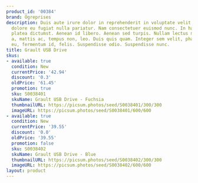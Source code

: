 ```yaml
---
product_id: '00384'
brand: Ogreprises
description: Duis aute irure dolor in reprehenderit in voluptate velit esse cillum
  dolore eu fugiat nulla pariatur. Nam consectetuer euismod nunc. In hac habitasse
  platea dictumst. Aenean id libero. Aenean sed turpis. Nullam lectus mauris, luctus
  a, mattis ac, tempus non, leo. Duis quis quam. Integer sem velit, pharetra in, fringilla
  eu, fermentum id, felis. Suspendisse odio. Suspendisse nunc.
title: Grault USB Drive
skus:
- available: true
  condition: New
  currentPrice: '42.94'
  discount: '0.3'
  oldPrice: '61.45'
  promotion: true
  sku: S0038401
  skuName: Grault USB Drive - Fuchsia
  thumbnailURL: https://picsum.photos/seed/S0038401/300/300
  imageURL: https://picsum.photos/seed/S0038401/600/600
- available: true
  condition: New
  currentPrice: '39.55'
  discount: '0.0'
  oldPrice: '39.55'
  promotion: false
  sku: S0038402
  skuName: Grault USB Drive - Blue
  thumbnailURL: https://picsum.photos/seed/S0038402/300/300
  imageURL: https://picsum.photos/seed/S0038402/600/600
layout: product
---
```

